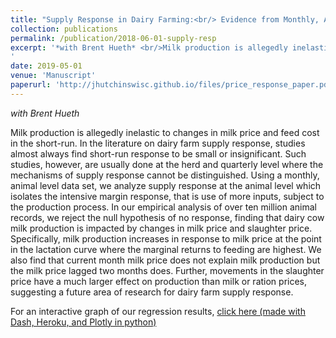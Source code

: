 ```yaml
---
title: "Supply Response in Dairy Farming:<br/> Evidence from Monthly, Animal-Level Data"
collection: publications
permalink: /publication/2018-06-01-supply-resp
excerpt: '*with Brent Hueth* <br/>Milk production is allegedly inelastic to changes in milk price and feed cost in the short-run. In the literature on dairy farm supply response, studies almost always find short-run response to be small or insignificant. Such studies, however, are usually done at the herd and quarterly level where the mechanisms of supply response cannot be distinguished. Using a monthly, animal level data set, we analyze supply response at the animal level which isolates the intensive margin response, that is use of more inputs, subject to the production process. In our empirical analysis of over ten million animal records, we reject the null hypothesis of no response, finding that dairy cow milk production is impacted by changes in milk price and slaughter price. Specifically, milk production increases in response to milk price at the point in the lactation curve where the marginal returns to feeding are highest. We also find that current month milk price does not explain milk production but the milk price lagged two months does. Further, movements in the slaughter price have a much larger effect on production than milk or ration prices, suggesting a future area of research for dairy farm supply response.
'
date: 2019-05-01
venue: 'Manuscript'
paperurl: 'http://jhutchinswisc.github.io/files/price_response_paper.pdf'
---
```


*with Brent Hueth*

Milk production is allegedly inelastic to changes in milk price and feed cost in the short-run. In the literature on dairy farm supply response, studies almost always find short-run response to be small or insignificant. Such studies, however, are usually done at the herd and quarterly level where the mechanisms of supply response cannot be distinguished. Using a monthly, animal level data set, we analyze supply response at the animal level which isolates the intensive margin response, that is use of more inputs, subject to the production process. In our empirical analysis of over ten million animal records, we reject the null hypothesis of no response, finding that dairy cow milk production is impacted by changes in milk price and slaughter price. Specifically, milk production increases in response to milk price at the point in the lactation curve where the marginal returns to feeding are highest. We also find that current month milk price does not explain milk production but the milk price lagged two months does. Further, movements in the slaughter price have a much larger effect on production than milk or ration prices, suggesting a future area of research for dairy farm supply response.

For an interactive graph of our regression results, [click here (made with Dash, Heroku, and Plotly in python)](https://results-lact-app1.herokuapp.com/)